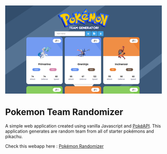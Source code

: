 ![screenshot](https://raw.githubusercontent.com/abaddon431/pokemon-randomizer/master/sample.png)
#
# Pokemon Team Randomizer

A simple web application created using vanilla Javascript and [PokéAPI](https://pokeapi.co/). This application generates are random team from all of starter pokémons and pikachu.

Check this webapp here : [Pokémon Randomizer](https://abaddon431.github.io/pokemon-randomizer/index.html)
